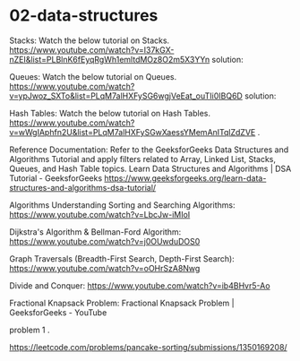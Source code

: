 # 02-data-structures

Stacks:
Watch the below tutorial on Stacks.
https://www.youtube.com/watch?v=I37kGX-nZEI&list=PLBlnK6fEyqRgWh1emltdMOz8O2m5X3YYn
 solution: 

Queues:
Watch the below tutorial on Queues.
https://www.youtube.com/watch?v=ypJwoz_SXTo&list=PLqM7alHXFySG6wgjVeEat_ouTIi0IBQ6D
 solution: 

Hash Tables:
Watch the below tutorial on Hash Tables.
https://www.youtube.com/watch?v=wWgIAphfn2U&list=PLqM7alHXFySGwXaessYMemAnITqlZdZVE
.
 



 

Reference Documentation:
Refer to the GeeksforGeeks Data Structures and Algorithms Tutorial and apply filters related to Array, Linked List, Stacks, Queues, and Hash Table topics.
Learn Data Structures and Algorithms | DSA Tutorial - GeeksforGeeks
https://www.geeksforgeeks.org/learn-data-structures-and-algorithms-dsa-tutorial/

 


Algorithms
Understanding Sorting and Searching Algorithms:
https://www.youtube.com/watch?v=LbcJw-iMIoI

Dijkstra's Algorithm & Bellman-Ford Algorithm:
https://www.youtube.com/watch?v=j0OUwduDOS0

Graph Traversals (Breadth-First Search, Depth-First Search):
https://www.youtube.com/watch?v=oOHrSzA8Nwg

Divide and Conquer:
https://www.youtube.com/watch?v=ib4BHvr5-Ao

Fractional Knapsack Problem:
Fractional Knapsack Problem | GeeksforGeeks - YouTube

problem 1 .

https://leetcode.com/problems/pancake-sorting/submissions/1350169208/




 
